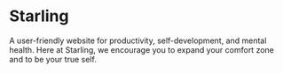 # Starling
A user-friendly website for productivity, self-development, and mental health. Here at Starling, we encourage you to expand your comfort zone and to be your true self.
